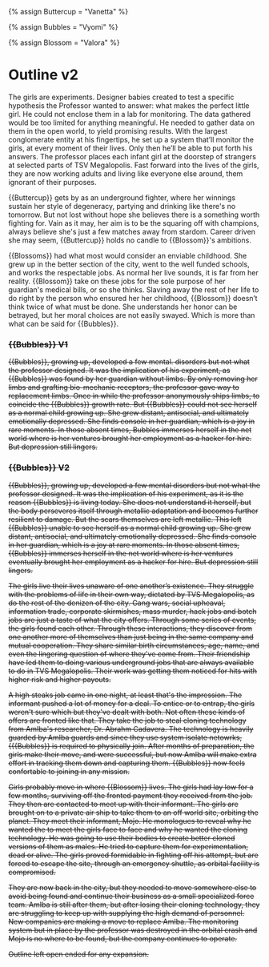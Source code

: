 
{% assign Buttercup =  "Vanetta" %}

{% assign Bubbles =  "Vyomi" %}

{% assign Blossom =  "Valora" %}

# Outline v2

The girls are experiments. Designer babies created to test a specific hypothesis the Professor wanted to answer: what makes the perfect little girl. He could not enclose them in a lab for monitoring. The data gathered would be too limited for anything meaningful. He needed to gather data on them in the open world, to yield promising results. With the largest conglomerate entity at his fingertips, he set up a system that’ll monitor the girls, at every moment of their lives. Only then he’ll be able to put forth his answers. The professor places each infant girl at the doorstep of strangers at selected parts of TSV Megalopolis. Fast forward into the lives of the girls, they are now working adults and living like everyone else around, them ignorant of their purposes. 

{{Buttercup}} gets by as an underground fighter, where her winnings sustain her style of degeneracy, partying and drinking like there's no tomorrow. But not lost without hope she believes there is a something worth fighting for. Vain as it may, her aim is to be the squaring off with champions, always believe she's just a few matches away from stardom. Career driven she may seem, {{Buttercup}} holds no candle to {{Blossom}}'s ambitions. 

{{Blossoms}} had what most would consider an enviable childhood. She grew up in the better section of the city, went to the well funded schools, and works the respectable jobs. As normal her live sounds, it is far from her reality. {{Blossom}} take on these jobs for the sole purpose of her guardian's medical bills, or so she thinks. Slaving away the rest of her life to do right by the person who ensured her her childhood, {{Blossom}} doesn’t think twice of what must be done. She understands her honor can be betrayed, but her moral choices are not easily swayed. Which is more than what can be said for {{Bubbles}}.

### <strike> {{Bubbles}} V1

{{Bubbles}}, growing up, developed a few mental. disorders but not what the professor designed. It was the implication of his experiment, as {{Bubbles}} was found by her guardian without limbs. By only removing her limbs and grafting bio-mechanic receptors, the professor gave way to replacement limbs. Once in while the professor anonymously ships limbs, to coincide the {{Bubbles}} growth rate. But {{Bubbles}} could not see herself as a normal child growing up. She grew distant, antisocial, and ultimately emotionally depressed. She finds console in her guardian, which is a joy in rare moments. In those absent times, Bubbles immerses herself in the net world where is her ventures brought her employment as a hacker for hire. But depression still lingers. <strike>

### {{Bubbles}} V2

{{Bubbles}}, growing up, developed a few mental disorders but not what the professor designed. It was the implication of his experiment, as it is the reason {{Bubbles}} is living today. She does not understand it herself, but the body perseveres itself through metallic adaptation and becomes further resilient to damage. But the scars themselves are left metallic. This left {{Bubbles}} unable to see herself as a normal child growing up. She grew distant, antisocial, and ultimately emotionally depressed. She finds console in her guardian, which is a joy at rare moments. In those absent times, {{Bubbles}} immerses herself in the net world where is her ventures eventually brought her employment as a hacker for hire. But depression still lingers.

The girls live their lives unaware of one another’s existence. They struggle with the problems of life in their own way, dictated by TVS Megalopolis, as do the rest of the denizen of the city. Gang wars, social upheaval, information trade, corporate skirmishes, mass murder, hack jobs and botch jobs are just a taste of what the city offers. Through some series of events, the girls found each other. Through these interactions, they discover from one another more of themselves than just being in the same company and mutual cooperation. They share similar birth circumstances, age, name, and even the lingering question of where they've come from. Their friendship have led them to doing various underground jobs that are always available to do in TVS Megalopolis. Their work was getting them noticed for hits with higher risk and higher payouts.

A high steaks job came in one night, at least that's the impression. The informant pushed a lot of money for a deal. To entice or to entrap, the girls weren't sure which but they've dealt with both. Not often these kinds of offers are fronted like that. They take the job to steal cloning technology from AmIba's researcher, Dr. Abrahm Cadavera. The technology is heavily guarded by AmIba guards and since they use system isolate netowrks, {{{Bubbles}} is required to physically join. After months of preparation, the girls make their move, and were successful, but now AmIba will make extra effort in tracking them down and capturing them. {{Bubbles}} now feels confortable to joining in any mission. 

Girls probably move in where {{Blossom}} lives. The girls had lay low for a few months, surviving off the fronted payment they received from the job. They then are contacted to meet up with their informant. The girls are brought on to a private air ship to take them to an off world site, orbiting the planet. They meet their informant, Mojo. He monologues to reveal why he wanted the to meet the girls face to face and why he wanted the cloning technology. He was going to use their bodies to create better cloned versions of them as males. He tried to capture them for experimentation, dead or alive. The girls proved formidable in fighting off his attempt, but are forced to escape the site, through an emergency shuttle, as orbital facility is compromised. 

They are now back in the city, but they needed to move somewhere else to avoid being found and continue their business as a small specialized force team. AmIba is still after them, but after losing their cloning technology, they are struggling to keep up with supplying the high demand of personnel. New companies are making a move to replace AmIba. The monitoring system but in place by the professor was destroyed in the orbital crash and Mojo is no where to be found, but the company continues to operate. 

Outline left open ended for any expansion.
